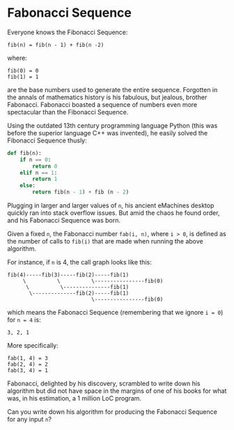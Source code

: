 # Fabonacci Sequence

Everyone knows the Fibonacci Sequence:

```
fib(n) = fib(n - 1) + fib(n -2)
```

where:

```
fib(0) = 0
fib(1) = 1
```

are the base numbers used to generate the entire sequence. Forgotten in the annals of mathematics history is his fabulous, but jealous, brother Fabonacci. Fabonacci boasted a sequence of numbers even more spectacular than the Fibonacci Sequence.

Using the outdated 13th century programming language Python (this was before the superior language C++ was invented), he easily solved the Fibonacci Sequence thusly:

```python
def fib(n):
    if n == 0:
        return 0
    elif n == 1:
        return 1
    else:
        return fib(n - 1) + fib (n - 2)
```

Plugging in larger and larger values of `n`, his ancient eMachines desktop quickly ran into stack overflow issues. But amid the chaos he found order, and his Fabonacci Sequence was born.

Given a fixed `n`, the Fabonacci number `fab(i, n)`, where `i > 0`, is defined as the number of calls to `fib(i)` that are made when running the above algorithm. 

For instance, if `n` is 4, the call graph looks like this:

```
fib(4)-----fib(3)-----fib(2)-----fib(1)
     \          \          \----------------fib(0)
      \          \---------------fib(1)
       \--------------fib(2)-----fib(1)
                           \----------------fib(0)
```

which means the Fabonacci Sequence (remembering that we ignore `i = 0`) for `n = 4` is:

```
3, 2, 1
```

More specifically:

```
fab(1, 4) = 3
fab(2, 4) = 2
fab(3, 4) = 1
```

Fabonacci, delighted by his discovery, scrambled to write down his algorithm but did not have space in the margins of one of his books for what was, in his estimation, a 1 million LoC program.

Can you write down his algorithm for producing the Fabonacci Sequence for any input `n`?
